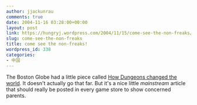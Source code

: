 ```yaml
---
author: jjackunrau
comments: true
date: 2004-11-16 03:28:00+00:00
layout: post
link: https://hungryj.wordpress.com/2004/11/15/come-see-the-non-freaks/
slug: come-see-the-non-freaks
title: come see the non-freaks!
wordpress_id: 338
categories:
- 中国
---
```


The Boston Globe had a little piece called [How Dungeons changed the world](http://www.boston.com/news/globe/editorial_opinion/oped/articles/2004/11/15/dungeons_and_dragons_we_love_you/).  It doesn't actually go that far.  But it's a nice little _mainstream_ article that should really be posted in every game store to show concerned parents.
